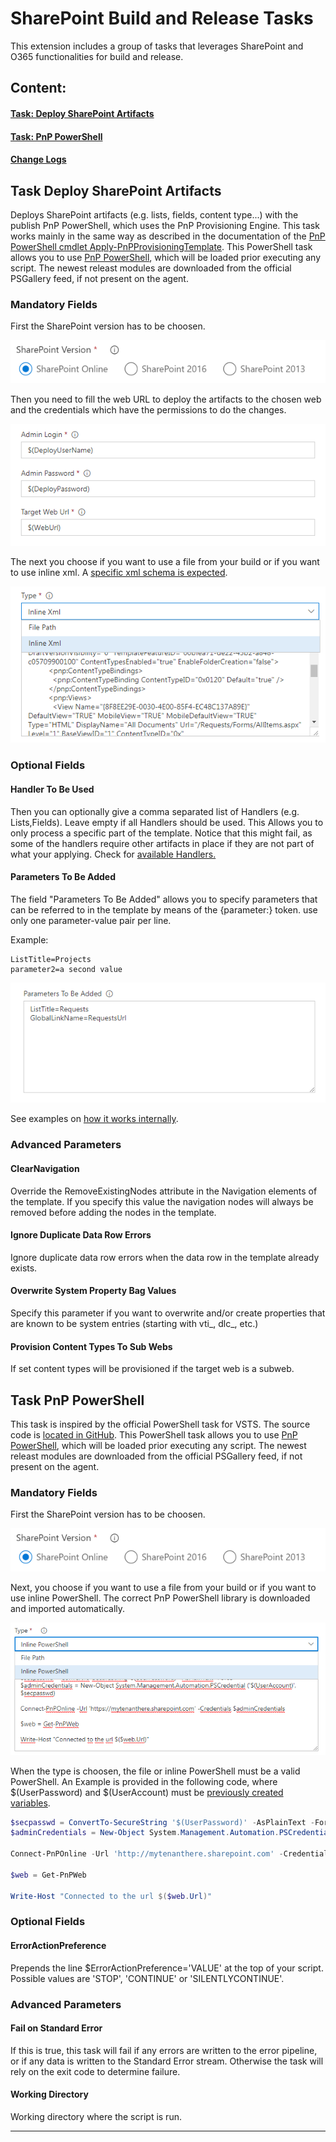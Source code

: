 
# SharePoint Build and Release Tasks

This extension includes a group of tasks that leverages SharePoint and O365 functionalities for build and release.

## Content:

#### [Task: Deploy SharePoint Artifacts](#Task-Deploy-SharePoint-Artifacts)
#### [Task: PnP PowerShell](#Task-PnP-PowerShell)
#### [Change Logs](#Change-Log)

## <a id="Task-Deploy-SharePoint-Artifacts"> </a> Task Deploy SharePoint Artifacts

Deploys SharePoint artifacts (e.g. lists, fields, content type...) with the publish PnP PowerShell, which uses the PnP Provisioning Engine.
This task works mainly in the same way as described in the documentation of the [PnP PowerShell cmdlet Apply-PnPProvisioningTemplate](https://docs.microsoft.com/en-us/powershell/module/sharepoint-pnp/apply-pnpprovisioningtemplate?view=sharepoint-ps).
This PowerShell task allows you to use [PnP PowerShell](https://docs.microsoft.com/en-us/powershell/module/sharepoint-pnp), which will be loaded prior executing any script. The newest releast modules are downloaded from the official PSGallery feed, if not present on the agent.

### Mandatory Fields

First the SharePoint version has to be choosen.

![SharePoint Choice](../src/images/deploySpArtifacts01.png)

Then you need to fill the web URL to deploy the artifacts to the chosen web and the credentials which have the permissions to do the changes.

![Mandatory Fields](../src/images/deploySpArtifacts02.png)

The next you choose if you want to use a file from your build or if you want to use inline xml. A [specific xml schema is expected](https://github.com/SharePoint/PnP-Provisioning-Schema/blob/master/ProvisioningSchema-2016-05.md).

![Type of Input](../src/images/deploySpArtifacts04.png)

### Optional Fields

#### Handler To Be Used

Then you can optionally give a comma separated list of Handlers (e.g. Lists,Fields). Leave empty if all Handlers should be used. This Allows you to only process a specific part of the template. Notice that this might fail, as some of the handlers require other artifacts in place if they are not part of what your applying. Check for [available Handlers.](https://msdn.microsoft.com/en-us/pnp_sites_core/officedevpnp.core.framework.provisioning.model.handlers)

#### Parameters To Be Added

The field "Parameters To Be Added" allows you to specify parameters that can be referred to in the template by means of the {parameter:} token. use only one parameter-value pair per line.

Example:

```
ListTitle=Projects 
parameter2=a second value
```

![Parameters](../src/images/deploySpArtifacts03.png)

See examples on [how it works internally](https://github.com/SharePoint/PnP-PowerShell/blob/master/Documentation/ApplyPnPProvisioningTemplate.md#example-3).

### Advanced Parameters

#### ClearNavigation
Override the RemoveExistingNodes attribute in the Navigation elements of the template. If you specify this value the navigation nodes will always be removed before adding the nodes in the template.

#### Ignore Duplicate Data Row Errors
Ignore duplicate data row errors when the data row in the template already exists.

#### Overwrite System Property Bag Values
Specify this parameter if you want to overwrite and/or create properties that are known to be system entries (starting with vti_, dlc_, etc.)

#### Provision Content Types To Sub Webs
If set content types will be provisioned if the target web is a subweb.

## <a id="Task-PnP-PowerShell"> </a> Task PnP PowerShell


This task is inspired by the official PowerShell task for VSTS. The source code is [located in GitHub](https://github.com/Microsoft/vsts-tasks). 
This PowerShell task allows you to use [PnP PowerShell](https://docs.microsoft.com/en-us/powershell/module/sharepoint-pnp), which will be loaded prior executing any script. The newest releast modules are downloaded from the official PSGallery feed, if not present on the agent.

### Mandatory Fields

First the SharePoint version has to be choosen.

![SharePoint Choice](../src/images/deploySpArtifacts01.png)

Next, you choose if you want to use a file from your build or if you want to use inline PowerShell.
The correct PnP PowerShell library is downloaded and imported automatically.

![Pnp Power Shell01](../src/images/pnpPowerShell01.png)

When the type is choosen, the file or inline PowerShell must be a valid PowerShell.
An Example is provided in the following code, where $(UserPassword) and $(UserAccount) must be [previously created variables](https://docs.microsoft.com/en-us/vsts/build-release/concepts/definitions/release/variables).

```powershell
$secpasswd = ConvertTo-SecureString '$(UserPassword)' -AsPlainText -Force
$adminCredentials = New-Object System.Management.Automation.PSCredential ('$(UserAccount)', $secpasswd)

Connect-PnPOnline -Url 'http://mytenanthere.sharepoint.com' -Credentials $adminCredentials

$web = Get-PnPWeb

Write-Host "Connected to the url $($web.Url)"
```

### Optional Fields

#### ErrorActionPreference

Prepends the line $ErrorActionPreference='VALUE' at the top of your script. Possible values are 'STOP', 'CONTINUE' or 'SILENTLYCONTINUE'.

### Advanced Parameters

#### Fail on Standard Error

If this is true, this task will fail if any errors are written to the error pipeline, or if any data is written to the Standard Error stream. Otherwise the task will rely on the exit code to determine failure.

#### Working Directory

Working directory where the script is run.

---
